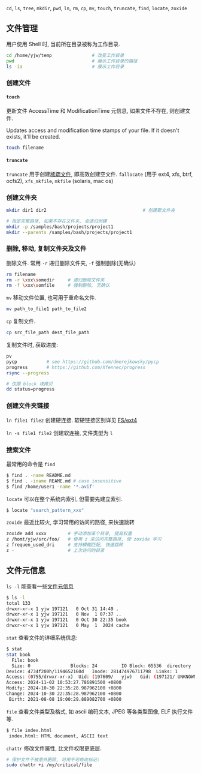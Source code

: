 `cd`, `ls`, `tree`, `mkdir`, `pwd`, `ln`, 
`rm`, `cp`, `mv`, 
`touch`, `truncate`, 
`find`, `locate`, `zoxide`

## 文件管理

用户使用 Shell 时, 当前所在目录被称为工作目录.

```bash
cd /home/yjw/temp               # 改变工作目录
pwd                             # 展示工作目录的路径
ls -ia                          # 展示工作目录
```

### 创建文件

#### `touch` 

更新文件 AccessTime 和 ModificationTime 元信息, 如果文件不存在, 则创建文件.

Updates access and modification time stamps of your file. If it doesn't exists, it'll be created.

```bash
touch filename
```

#### `truncate`

`truncate` 用于创建[稀疏文件](https://zh.wikipedia.org/wiki/稀疏文件), 即高效创建空文件. `fallocate` (用于 ext4, xfs, btrf, ocfs2), `xfs_mkfile`, `mkfile` (solaris, mac os)

### 创建文件夹

```bash
mkdir dir1 dir2                                    # 创建新文件夹

# 指定完整路径, 如果不存在文件夹, 会递归创建
mkdir -p /samples/bash/projects/project1      
mkdir --parents /samples/bash/projects/project1
```

### 删除, 移动, 复制文件夹及文件

删除文件. 常用 `-r` 递归删除文件夹, `-f` 强制删除(无确认)

```bash
rm filename
rm -r \xxx\somedir     # 递归删除文件夹
rm -f \xxx\somfile     # 强制删除, 无确认
```

`mv` 移动文件位置, 也可用于重命名文件.

```bash
mv path_to_file1 path_to_file2 
```

`cp` 复制文件.

```bash
cp src_file_path dest_file_path
```

复制文件时, 获取进度:
```bash
pv
pycp           # see https://github.com/dmerejkowsky/pycp
progress       # https://github.com/Xfennec/progress
rsync --progress

# 仅限 block 块拷贝
dd status=progress
```


### 创建文件夹链接

`ln file1 file2` 创建硬连接. 软硬链接区别详见 [FS/ext4](../File%20System/ext4.md)

`ln -s file1 file2` 创建软连接, 文件类型为 `l` 

### 搜索文件

最常用的命令是 `find`

```bash
$ find . -name README.md
$ find . -iname REAME.md # case insensitive
$ find /home/user1 -name '*.avif'
```

`locate` 可以在整个系统内索引, 但需要先建立索引.

```bash
$ locate "search_pattern_xxx"
```

`zoxide` 最近比较火, 学习常用的访问的路径, 来快速跳转

```bash
zoxide add xxxx        # 手动添加某个目录, 提高权重
z /homt/yjw/src/foo/   # 使用 z 来访问完整路径, 使 zoxide 学习 
z frequen_used_dri     # 支持模糊匹配, 快速跳转
z -                    # 上次访问的目录
```

## 文件元信息

`ls -l` 能查看一些[文件元信息](../File%20System/文件元信息.md)

```bash 
$ ls -l
total 133
drwxr-xr-x 1 yjw 197121   0 Oct 31 14:49 .
drwxr-xr-x 1 yjw 197121   0 Nov  1 07:37 ..
drwxr-xr-x 1 yjw 197121   0 Oct 30 22:35 book
drwxr-xr-x 1 yjw 197121   0 May  1  2024 cache
```

`stat` 查看文件的详细系统信息:

```bash
$ stat
stat book
  File: book
  Size: 0               Blocks: 24         IO Block: 65536  directory
Device: 4734f200h/1194652160d   Inode: 281474976711798  Links: 1
Access: (0755/drwxr-xr-x)  Uid: (197609/   yjw)   Gid: (197121/ UNKNOWN)
Access: 2024-11-02 10:53:27.786891500 +0800
Modify: 2024-10-30 22:35:28.987962100 +0800
Change: 2024-10-30 22:35:28.987962100 +0800
 Birth: 2021-08-08 19:00:29.889082700 +0800
```

`file` 查看文件类型及格式, 如 ascii 编码文本, JPEG 等各类型图像, ELF 执行文件等.

```bash
$ file index.html
 index.html: HTML document, ASCII text
```

`chattr` 修改文件属性, 比文件权限更底层.

```bash
# 保护文件不被意外删除, 可用不可修改标记:
sudo chattr +i /my/critical/file
```
